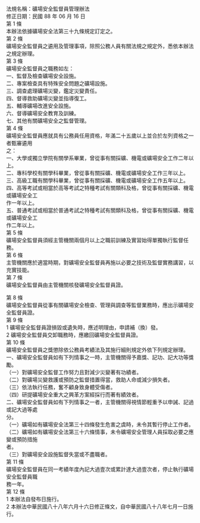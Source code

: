 法規名稱：礦場安全監督員管理辦法  
修正日期：民國 88 年 06 月 16 日  
第 1 條  
本辦法依據礦場安全法第三十九條規定訂定之。  
第 2 條  
礦場安全監督員之遴用及管理事項，除照公務人員有關法規之規定外，悉依本辦法之規定辦理。  
第 3 條  
礦場安全監督員之職務如左：  
一、監督及檢查礦場安全設施。  
二、專案檢查具有特殊安全問題之礦場設施。  
三、調查處理礦場災變，鑑定災變責任。  
四、督導救助礦場災變並指導復工。  
五、輔導礦場改進安全設施。  
六、督導礦場安全教育及訓練。  
七、其他有關礦場安全之監督管理。  
第 4 條  
礦場安全監督員應就具有公務員任用資格，年滿二十五歲以上並合於左列資格之一者甄審遴用  
之：  
一、大學或獨立學院有關學系畢業，曾從事有關採礦、機電或礦場安全工作二年以上。  
二、專科學校有關學科畢業，曾從事有關採礦、機電或礦場安全工作三年以上。  
三、高級工職有關學科畢業，曾從事有關採礦、機電或礦場安全工作五年以上。  
四、高等考試或相當於高等考試之特種考試有關類科及格，曾從事有關採礦、機電或礦場安全工  
作一年以上。  
五、普通考試或相當於普通考試之特種考試有關類科及格，曾從事有關採礦、機電或礦場安全工  
作二年以上。  
第 5 條  
礦場安全監督員須經主管機關兩個月以上之職前訓練及實習始得單獨執行監督任務。  
第 6 條  
主管機關應於適當時期，對礦場安全監督員再施以必要之技術及監督實務講習，以充實技能。  
第 7 條  
礦場安全監督員由主管機關核發礦場安全監督員證。  


第 8 條  
礦場安全監督員從事有關礦場安全檢查、管理與調查等監督業務時，應出示礦場安全監督員證。  
第 9 條  
1 礦場安全監督員證損毀或遺失時，應述明理由，申請補（換）發。  
2 礦場安全監督員交卸職務時，應繳回礦場安全監督員證。  
第 10 條  
礦場安全監督員之獎懲除依公務員考績法及其施行細則規定外依下列規定辦理。  
一、礦場安全監督員如有下列情事之一時，主管機關得予嘉獎、記功、記大功等獎勵。  
（一）對礦場安全監督工作努力且對減少災變著有功績者。  
（二）對礦場災變救護或預防之監督措置得當，救助人命或減少損失者。  
（三）依法執行任務，奮不顧身致身體受傷者。  
（四）研提礦場安全重大之興革方案經採行而著有績效者。  
二、礦場安全監督員如有下列情事之一者，主管機關得視情節輕重予以申誡、記過或記大過等處  
分。  
（一）礦場如有礦場安全法第三十四條發生危害之虞時，未令其暫行停止工作者。  
（二）礦場如有礦場安全法第三十六條情事，未令礦場安全管理人員採取必要之應變或預防措施  
者。  
（三）對礦場安全設施監督失當或不盡職者。  
第 11 條  
礦場安全監督員在同一考績年度內記大過壹次或累計達大過壹次者，停止執行礦場安全監督員職  
務一年。  
第 12 條  
1 本辦法自發布日施行。  
2 本辦法中華民國八十八年六月十六日修正條文，自中華民國八十八年七月一日施行。  


